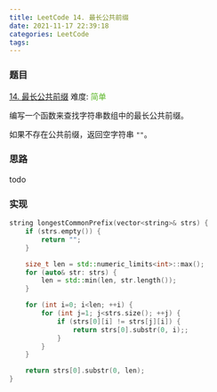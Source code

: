 ```yaml
---
title: LeetCode 14. 最长公共前缀
date: 2021-11-17 22:39:18
categories: LeetCode
tags:
---
```


### 题目
[14. 最长公共前缀](https://leetcode-cn.com/problems/longest-common-prefix/)
难度: <span style="color: rgba(90, 183, 38, 1);">简单</span>

编写一个函数来查找字符串数组中的最长公共前缀。

如果不存在公共前缀，返回空字符串 `""`。

<!-- more -->

### 思路
todo

### 实现
``` cpp
string longestCommonPrefix(vector<string>& strs) {
    if (strs.empty()) {
        return "";
    }

    size_t len = std::numeric_limits<int>::max();
    for (auto& str: strs) {
        len = std::min(len, str.length());
    }

    for (int i=0; i<len; ++i) {
        for (int j=1; j<strs.size(); ++j) {
            if (strs[0][i] != strs[j][i]) {
                return strs[0].substr(0, i);;
            }
        }
    }

    return strs[0].substr(0, len);
}
```
